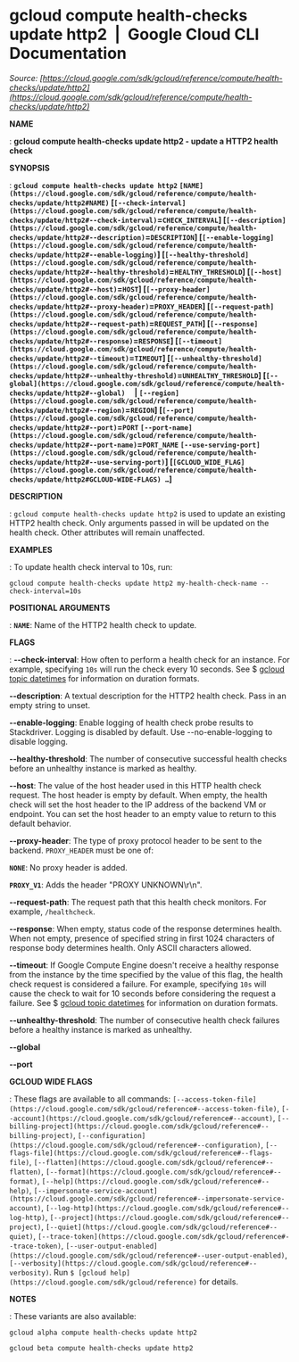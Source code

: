 # gcloud compute health-checks update http2  |  Google Cloud CLI Documentation

*Source: [https://cloud.google.com/sdk/gcloud/reference/compute/health-checks/update/http2](https://cloud.google.com/sdk/gcloud/reference/compute/health-checks/update/http2)*

**NAME**

: **gcloud compute health-checks update http2 - update a HTTP2 health check**

**SYNOPSIS**

: **`gcloud compute health-checks update http2` `[NAME](https://cloud.google.com/sdk/gcloud/reference/compute/health-checks/update/http2#NAME)` [`[--check-interval](https://cloud.google.com/sdk/gcloud/reference/compute/health-checks/update/http2#--check-interval)`=`CHECK_INTERVAL`] [`[--description](https://cloud.google.com/sdk/gcloud/reference/compute/health-checks/update/http2#--description)`=`DESCRIPTION`] [`[--enable-logging](https://cloud.google.com/sdk/gcloud/reference/compute/health-checks/update/http2#--enable-logging)`] [`[--healthy-threshold](https://cloud.google.com/sdk/gcloud/reference/compute/health-checks/update/http2#--healthy-threshold)`=`HEALTHY_THRESHOLD`] [`[--host](https://cloud.google.com/sdk/gcloud/reference/compute/health-checks/update/http2#--host)`=`HOST`] [`[--proxy-header](https://cloud.google.com/sdk/gcloud/reference/compute/health-checks/update/http2#--proxy-header)`=`PROXY_HEADER`] [`[--request-path](https://cloud.google.com/sdk/gcloud/reference/compute/health-checks/update/http2#--request-path)`=`REQUEST_PATH`] [`[--response](https://cloud.google.com/sdk/gcloud/reference/compute/health-checks/update/http2#--response)`=`RESPONSE`] [`[--timeout](https://cloud.google.com/sdk/gcloud/reference/compute/health-checks/update/http2#--timeout)`=`TIMEOUT`] [`[--unhealthy-threshold](https://cloud.google.com/sdk/gcloud/reference/compute/health-checks/update/http2#--unhealthy-threshold)`=`UNHEALTHY_THRESHOLD`] [`[--global](https://cloud.google.com/sdk/gcloud/reference/compute/health-checks/update/http2#--global)`     | `[--region](https://cloud.google.com/sdk/gcloud/reference/compute/health-checks/update/http2#--region)`=`REGION`] [`[--port](https://cloud.google.com/sdk/gcloud/reference/compute/health-checks/update/http2#--port)`=`PORT` `[--port-name](https://cloud.google.com/sdk/gcloud/reference/compute/health-checks/update/http2#--port-name)`=`PORT_NAME` `[--use-serving-port](https://cloud.google.com/sdk/gcloud/reference/compute/health-checks/update/http2#--use-serving-port)`] [`[GCLOUD_WIDE_FLAG](https://cloud.google.com/sdk/gcloud/reference/compute/health-checks/update/http2#GCLOUD-WIDE-FLAGS) …`]**

**DESCRIPTION**

: `gcloud compute health-checks update http2` is used to update an
existing HTTP2 health check. Only arguments passed in will be updated on the
health check. Other attributes will remain unaffected.

**EXAMPLES**

: To update health check interval to 10s, run:

```
gcloud compute health-checks update http2 my-health-check-name --check-interval=10s
```

**POSITIONAL ARGUMENTS**

: **`NAME`**:
Name of the HTTP2 health check to update.

**FLAGS**

: **--check-interval**:
How often to perform a health check for an instance. For example, specifying
``10s`` will run the check every 10 seconds.
See $ [gcloud topic datetimes](https://cloud.google.com/sdk/gcloud/reference/topic/datetimes)
for information on duration formats.

**--description**:
A textual description for the HTTP2 health check. Pass in an empty string to
unset.

**--enable-logging**:
Enable logging of health check probe results to Stackdriver. Logging is disabled
by default.
Use --no-enable-logging to disable logging.

**--healthy-threshold**:
The number of consecutive successful health checks before an unhealthy instance
is marked as healthy.

**--host**:
The value of the host header used in this HTTP health check request. The host
header is empty by default. When empty, the health check will set the host
header to the IP address of the backend VM or endpoint. You can set the host
header to an empty value to return to this default behavior.

**--proxy-header**:
The type of proxy protocol header to be sent to the backend.
`PROXY_HEADER` must be one of:

**`NONE`**:
No proxy header is added.

**`PROXY_V1`**:
Adds the header "PROXY UNKNOWN\r\n".

**--request-path**:
The request path that this health check monitors. For example,
``/healthcheck``.

**--response**:
When empty, status code of the response determines health. When not empty,
presence of specified string in first 1024 characters of response body
determines health. Only ASCII characters allowed.

**--timeout**:
If Google Compute Engine doesn't receive a healthy response from the instance by
the time specified by the value of this flag, the health check request is
considered a failure. For example, specifying
``10s`` will cause the check to wait for 10
seconds before considering the request a failure. See $ [gcloud topic datetimes](https://cloud.google.com/sdk/gcloud/reference/topic/datetimes) for
information on duration formats.

**--unhealthy-threshold**:
The number of consecutive health check failures before a healthy instance is
marked as unhealthy.

**--global**

**--port**

**GCLOUD WIDE FLAGS**

: These flags are available to all commands: `[--access-token-file](https://cloud.google.com/sdk/gcloud/reference#--access-token-file)`,
`[--account](https://cloud.google.com/sdk/gcloud/reference#--account)`, `[--billing-project](https://cloud.google.com/sdk/gcloud/reference#--billing-project)`,
`[--configuration](https://cloud.google.com/sdk/gcloud/reference#--configuration)`,
`[--flags-file](https://cloud.google.com/sdk/gcloud/reference#--flags-file)`,
`[--flatten](https://cloud.google.com/sdk/gcloud/reference#--flatten)`, `[--format](https://cloud.google.com/sdk/gcloud/reference#--format)`, `[--help](https://cloud.google.com/sdk/gcloud/reference#--help)`, `[--impersonate-service-account](https://cloud.google.com/sdk/gcloud/reference#--impersonate-service-account)`,
`[--log-http](https://cloud.google.com/sdk/gcloud/reference#--log-http)`,
`[--project](https://cloud.google.com/sdk/gcloud/reference#--project)`, `[--quiet](https://cloud.google.com/sdk/gcloud/reference#--quiet)`, `[--trace-token](https://cloud.google.com/sdk/gcloud/reference#--trace-token)`, `[--user-output-enabled](https://cloud.google.com/sdk/gcloud/reference#--user-output-enabled)`,
`[--verbosity](https://cloud.google.com/sdk/gcloud/reference#--verbosity)`.
Run `$ [gcloud help](https://cloud.google.com/sdk/gcloud/reference)` for details.

**NOTES**

: These variants are also available:

```
gcloud alpha compute health-checks update http2
```

```
gcloud beta compute health-checks update http2
```